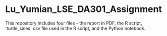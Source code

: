 # Lu_Yumian_LSE_DA301_Assignment
This repository includes four files - the report in PDF, the R script, 'turtle_sales' csv file used in the R script, and the Python notebook. 
